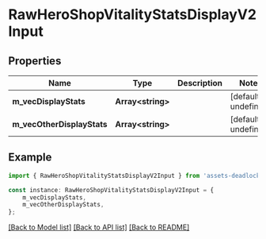 # RawHeroShopVitalityStatsDisplayV2Input


## Properties

Name | Type | Description | Notes
------------ | ------------- | ------------- | -------------
**m_vecDisplayStats** | **Array&lt;string&gt;** |  | [default to undefined]
**m_vecOtherDisplayStats** | **Array&lt;string&gt;** |  | [default to undefined]

## Example

```typescript
import { RawHeroShopVitalityStatsDisplayV2Input } from 'assets-deadlock-api-client';

const instance: RawHeroShopVitalityStatsDisplayV2Input = {
    m_vecDisplayStats,
    m_vecOtherDisplayStats,
};
```

[[Back to Model list]](../README.md#documentation-for-models) [[Back to API list]](../README.md#documentation-for-api-endpoints) [[Back to README]](../README.md)
